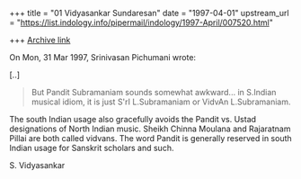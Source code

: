 +++
title = "01 Vidyasankar Sundaresan"
date = "1997-04-01"
upstream_url = "https://list.indology.info/pipermail/indology/1997-April/007520.html"

+++
[Archive link](https://list.indology.info/pipermail/indology/1997-April/007520.html)



On Mon, 31 Mar 1997, Srinivasan Pichumani wrote:

[..]

> 
> But Pandit Subramaniam sounds
> somewhat awkward... in S.Indian musical idiom, it is just
> S'rI L.Subramaniam or VidvAn L.Subramaniam.  
> 

The south Indian usage also gracefully avoids the Pandit vs. Ustad 
designations of North Indian music. Sheikh Chinna Moulana and Rajaratnam
Pillai are both called vidvans. The word Pandit is generally reserved in
south Indian usage for Sanskrit scholars and such. 

S. Vidyasankar





